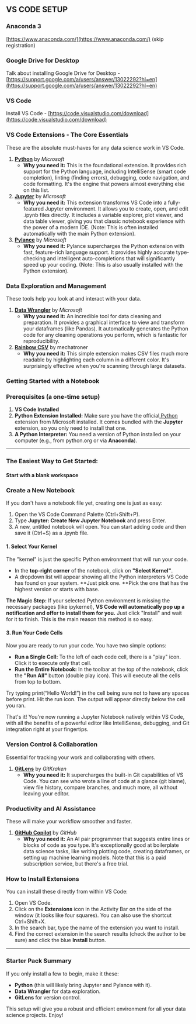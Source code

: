 
## **VS CODE SETUP**


### Anaconda 3

[https://www.anaconda.com/](https://www.anaconda.com/) (skip registration)


### **Google Drive for Desktop**

Talk about installing Google Drive for Desktop - [https://support.google.com/a/users/answer/13022292?hl=en](https://support.google.com/a/users/answer/13022292?hl=en) 


### VS Code

Install VS Code - [https://code.visualstudio.com/download](https://code.visualstudio.com/download) 


### VS Code **Extensions - The Core Essentials**

These are the absolute must-haves for any data science work in VS Code.



1. **[Python](https://marketplace.visualstudio.com/items?itemName=ms-python.python)** by *Microsoft*
    * **Why you need it:** This is the foundational extension. It provides rich support for the Python language, including IntelliSense (smart code completion), linting (finding errors), debugging, code navigation, and code formatting. It's the engine that powers almost everything else on this list.
2. **[Jupyter](https://marketplace.visualstudio.com/items?itemName=ms-toolsai.jupyter)** by *Microsoft*
    * **Why you need it:** This extension transforms VS Code into a fully-featured Jupyter environment. It allows you to create, open, and edit .ipynb files directly. It includes a variable explorer, plot viewer, and data table viewer, giving you that classic notebook experience with the power of a modern IDE. (Note: This is often installed automatically with the main Python extension).
3. **[Pylance](https://marketplace.visualstudio.com/items?itemName=ms-python.vscode-pylance)** by *Microsoft*
    * **Why you need it:** Pylance supercharges the Python extension with fast, feature-rich language support. It provides highly accurate type-checking and intelligent auto-completions that will significantly speed up your coding. (Note: This is also usually installed with the Python extension).


### **Data Exploration and Management**

These tools help you look at and interact with your data.



1. **[Data Wrangler](https://marketplace.visualstudio.com/items?itemName=ms-toolsai.datawrangler)** by *Microsoft*
    * **Why you need it:** An incredible tool for data cleaning and preparation. It provides a graphical interface to view and transform your dataframes (like Pandas). It automatically generates the Python code for any cleaning operations you perform, which is fantastic for reproducibility.
2. **[Rainbow CSV](https://marketplace.visualstudio.com/items?itemName=mechatroner.rainbow-csv)** by mechatroner
    * **Why you need it:** This simple extension makes CSV files much more readable by highlighting each column in a different color. It's surprisingly effective when you're scanning through large datasets.


### Getting Started with a Notebook


### Prerequisites (a one-time setup)



1. **VS Code Installed**
2. **Python Extension Installed:** Make sure you have the official[ Python](https://marketplace.visualstudio.com/items?itemName=ms-python.python) extension from Microsoft installed. It comes bundled with the **Jupyter** extension, so you only need to install that one.
3. **A Python Interpreter:** You need a version of Python installed on your computer (e.g., from python.org or via **Anaconda**).


---


### The Easiest Way to Get Started:


#### Start with a blank workspace


### Create a New Notebook

If you don't have a notebook file yet, creating one is just as easy:



1. Open the VS Code Command Palette (Ctrl+Shift+P).
2. Type **Jupyter: Create New Jupyter Notebook** and press Enter.
3. A new, untitled notebook will open. You can start adding code and then save it (Ctrl+S) as a .ipynb file.


#### **1. Select Your Kernel**

The "kernel" is just the specific Python environment that will run your code.



* In the **top-right corner** of the notebook, click on **"Select Kernel"**.
* A dropdown list will appear showing all the Python interpreters VS Code has found on your system. **Just pick one. **Pick the one that has the highest version or starts with base.

**The Magic Step:** If your selected Python environment is missing the necessary packages (like ipykernel), **VS Code will automatically pop up a notification and offer to install them for you.** Just click "Install" and wait for it to finish. This is the main reason this method is so easy.


#### **3. Run Your Code Cells**

Now you are ready to run your code. You have two simple options:



* **Run a Single Cell:** To the left of each code cell, there is a "play" icon. Click it to execute only that cell.
* **Run the Entire Notebook:** In the toolbar at the top of the notebook, click the **"Run All"** button (double play icon). This will execute all the cells from top to bottom.

Try typing print(“Hello World!”) in the cell being sure not to have any spaces before print. Hit the run icon. The output will appear directly below the cell you ran.

That's it! You're now running a Jupyter Notebook natively within VS Code, with all the benefits of a powerful editor like IntelliSense, debugging, and Git integration right at your fingertips.


### 


### **Version Control & Collaboration**

Essential for tracking your work and collaborating with others.



1. **[GitLens](https://marketplace.visualstudio.com/items?itemName=eamodio.gitlens)** by *GitKraken*
    * **Why you need it:** It supercharges the built-in Git capabilities of VS Code. You can see who wrote a line of code at a glance (git blame), view file history, compare branches, and much more, all without leaving your editor.


### **Productivity and AI Assistance**

These will make your workflow smoother and faster.



1. **[GitHub Copilot](https://marketplace.visualstudio.com/items?itemName=GitHub.copilot)** by *GitHub*
    * **Why you need it:** An AI pair programmer that suggests entire lines or blocks of code as you type. It's exceptionally good at boilerplate data science tasks, like writing plotting code, creating dataframes, or setting up machine learning models. Note that this is a paid subscription service, but there's a free trial.


### **How to Install Extensions**

You can install these directly from within VS Code:



1. Open VS Code.
2. Click on the **Extensions** icon in the Activity Bar on the side of the window (it looks like four squares). You can also use the shortcut Ctrl+Shift+X.
3. In the search bar, type the name of the extension you want to install.
4. Find the correct extension in the search results (check the author to be sure) and click the blue **Install** button.


---


### **Starter Pack Summary**

If you only install a few to begin, make it these:



* **Python** (this will likely bring Jupyter and Pylance with it).
* **Data Wrangler** for data exploration.
* **GitLens** for version control.

This setup will give you a robust and efficient environment for all your data science projects. Enjoy!
